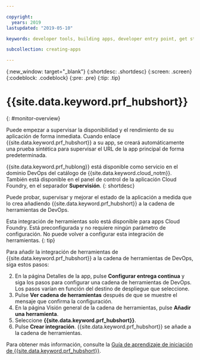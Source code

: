 ```yaml
---

copyright:
  years: 2019
lastupdated: "2019-05-10"

keywords: developer tools, building apps, developer entry point, get started coding, DevOps, toolchain, monitoring, monitor, health

subcollection: creating-apps

---
```

{:new_window: target="_blank"}
{:shortdesc: .shortdesc}
{:screen: .screen}
{:codeblock: .codeblock}
{:pre: .pre}
{:tip: .tip}

# {{site.data.keyword.prf_hubshort}}
{: #monitor-overview}

Puede empezar a supervisar la disponibilidad y el rendimiento de su aplicación de forma inmediata. Cuando enlace {{site.data.keyword.prf_hubshort}} a su app, se creará automáticamente una prueba sintética para supervisar el URL de la app principal de forma predeterminada.

{{site.data.keyword.prf_hublong}} está disponible como servicio en el dominio DevOps del catálogo de {{site.data.keyword.cloud_notm}}. También está disponible en el panel de control de la aplicación Cloud Foundry, en el separador **Supervisión**. 
{: shortdesc}

Puede probar, supervisar y mejorar el estado de la aplicación a medida que lo crea añadiendo {{site.data.keyword.prf_hubshort}} a la cadena de herramientas de DevOps.

Esta integración de herramientas solo está disponible para apps Cloud Foundry. Está preconfigurada y no requiere ningún parámetro de configuración. No puede volver a configurar esta integración de herramientas.
{: tip}

Para añadir la integración de herramientas de {{site.data.keyword.prf_hubshort}} a la cadena de herramientas de DevOps, siga estos pasos:

2. En la página Detalles de la app, pulse **Configurar entrega continua** y siga los pasos para configurar una cadena de herramientas de DevOps. Los pasos varían en función del destino de despliegue que seleccione.
3. Pulse **Ver cadena de herramientas** después de que se muestre el mensaje que confirma la configuración.
4. En la página Visión general de la cadena de herramientas, pulse **Añadir una herramienta**.
5. Seleccione **{{site.data.keyword.prf_hubshort}}**.
6. Pulse **Crear integración**. {{site.data.keyword.prf_hubshort}} se añade a la cadena de herramientas.

Para obtener más información, consulte la [Guía de aprendizaje de iniciación de {{site.data.keyword.prf_hubshort}}](/docs/services/AvailabilityMonitoring?topic=availability-monitoring-avmon_gettingstarted). 
